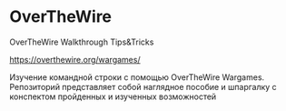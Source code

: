 # OverTheWire
OverTheWire Walkthrough Tips&amp;Tricks

https://overthewire.org/wargames/

Изучение командной строки с помощью OverTheWire Wargames.
Репозиторий представляет собой наглядное пособие и шпаргалку с конспектом пройденных и изученных возможностей
